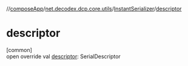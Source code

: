 //[composeApp](../../../index.md)/[net.decodex.dcp.core.utils](../index.md)/[InstantSerializer](index.md)/[descriptor](descriptor.md)

# descriptor

[common]\
open override val [descriptor](descriptor.md): SerialDescriptor
